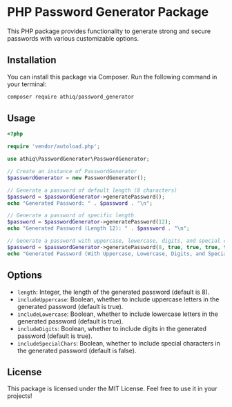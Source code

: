 # PHP Password Generator Package

This PHP package provides functionality to generate strong and secure passwords with various customizable options.

## Installation

You can install this package via Composer. Run the following command in your terminal:

```bash
composer require athiq/password_generator
```

## Usage

```php
<?php

require 'vendor/autoload.php';

use athiq\PasswordGenerator\PasswordGenerator;

// Create an instance of PasswordGenerator
$passwordGenerator = new PasswordGenerator();

// Generate a password of default length (8 characters)
$password = $passwordGenerator->generatePassword();
echo "Generated Password: " . $password . "\n";

// Generate a password of specific length
$password = $passwordGenerator->generatePassword(12);
echo "Generated Password (Length 12): " . $password . "\n";

// Generate a password with uppercase, lowercase, digits, and special characters
$password = $passwordGenerator->generatePassword(8, true, true, true, true);
echo "Generated Password (With Uppercase, Lowercase, Digits, and Special Characters): " . $password . "\n";
```

## Options

- `length`: Integer, the length of the generated password (default is 8).
- `includeUppercase`: Boolean, whether to include uppercase letters in the generated password (default is true).
- `includeLowercase`: Boolean, whether to include lowercase letters in the generated password (default is true).
- `includeDigits`: Boolean, whether to include digits in the generated password (default is true).
- `includeSpecialChars`: Boolean, whether to include special characters in the generated password (default is false).

## License

This package is licensed under the MIT License. Feel free to use it in your projects!
